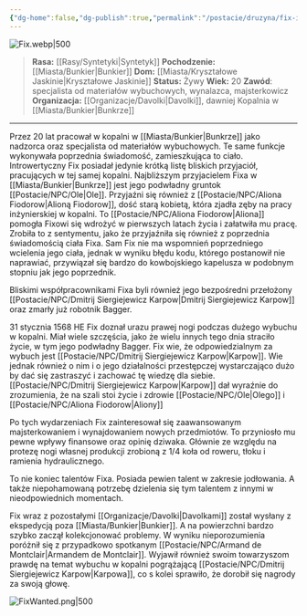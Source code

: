 ```yaml
---
{"dg-home":false,"dg-publish":true,"permalink":"/postacie/druzyna/fix-inx-7856/","dgPassFrontmatter":true}
---
```


![Fix.webp|500](/img/user/Vault/Grafiki/Dru%C5%BCyna/Fix.webp)

> **Rasa:** [[Rasy/Syntetyki\|Syntetyk]]
> **Pochodzenie:** [[Miasta/Bunkier\|Bunkier]]
> **Dom:** [[Miasta/Kryształowe Jaskinie\|Kryształowe Jaskinie]]
> **Status:** Żywy
> **Wiek:** 20
> **Zawód**: specjalista od materiałów wybuchowych, wynalazca, majsterkowicz
> **Organizacja:** [[Organizacje/Davolki\|Davolki]], dawniej Kopalnia w [[Miasta/Bunkier\|Bunkrze]]

---

Przez 20 lat pracował w kopalni w [[Miasta/Bunkier\|Bunkrze]] jako nadzorca oraz specjalista od materiałów wybuchowych. Te same funkcje wykonywała poprzednia świadomość, zamieszkująca to ciało. Introwertyczny Fix posiadał jedynie krótką listę bliskich przyjaciół, pracujących w tej samej kopalni. Najbliższym przyjacielem Fixa w [[Miasta/Bunkier\|Bunkrze]] jest jego podwładny gruntok [[Postacie/NPC/Ole\|Ole]]. Przyjaźni się również z [[Postacie/NPC/Aliona Fiodorow\|Alioną Fiodorow]], dość starą kobietą, która zjadła zęby na pracy inżynierskiej w kopalni. To [[Postacie/NPC/Aliona Fiodorow\|Aliona]] pomogła Fixowi się wdrożyć w pierwszych latach życia i załatwiła mu pracę. Zrobiła to z sentymentu, jako że przyjaźniła się również z poprzednia świadomością ciała Fixa. Sam Fix nie ma wspomnień poprzedniego wcielenia jego ciała, jednak w wyniku błędu kodu, którego postanowił nie naprawiać, przywiązał się bardzo do kowbojskiego kapelusza w podobnym stopniu jak jego poprzednik.

Bliskimi współpracownikami Fixa byli również jego bezpośredni przełożony [[Postacie/NPC/Dmitrij Siergiejewicz Karpow\|Dmitrij Siergiejewicz Karpow]] oraz zmarły już robotnik Bagger.

31 stycznia 1568 HE Fix doznał urazu prawej nogi podczas dużego wybuchu w kopalni. Miał wiele szczęścia, jako że wielu innych tego dnia straciło życie, w tym jego podwładny Bagger. Fix wie, że odpowiedzialnym za wybuch jest [[Postacie/NPC/Dmitrij Siergiejewicz Karpow\|Karpow]]. Wie jednak również o nim i o jego działalności przestępczej wystarczająco dużo by dać się zastraszyć i zachować tę wiedzę dla siebie. [[Postacie/NPC/Dmitrij Siergiejewicz Karpow\|Karpow]] dał wyraźnie do zrozumienia, że na szali stoi życie i zdrowie [[Postacie/NPC/Ole\|Olego]] i [[Postacie/NPC/Aliona Fiodorow\|Aliony]]

Po tych wydarzeniach Fix zainteresował się zaawansowanym majsterkowaniem i wynajdowaniem nowych przedmiotów. To przyniosło mu pewne wpływy finansowe oraz opinię dziwaka. Głównie ze względu na protezę nogi własnej produkcji zrobioną z 1/4 koła od roweru, tłoku i ramienia hydraulicznego.

To nie koniec talentów Fixa. Posiada pewien talent w zakresie jodłowania. A także niepohamowaną potrzebę dzielenia się tym talentem z innymi w nieodpowiednich momentach.

Fix wraz z pozostałymi [[Organizacje/Davolki\|Davolkami]] został wysłany z ekspedycją poza [[Miasta/Bunkier\|Bunkier]]. A na powierzchni bardzo szybko zaczął kolekcjonować problemy. W wyniku nieporozumienia poróżnił się z przypadkowo spotkanym [[Postacie/NPC/Armand de Montclair\|Armandem de Montclair]]. Wyjawił również swoim towarzyszom prawdę na temat wybuchu w kopalni pogrążającą [[Postacie/NPC/Dmitrij Siergiejewicz Karpow\|Karpowa]], co s kolei sprawiło, że dorobił się nagrody za swoją głowę.

![FixWanted.png|500](/img/user/Vault/Grafiki/Dru%C5%BCyna/FixWanted.png)

<!--
Syntetyk Kopalniany Bagger (δ92-299) utracił swoją pamięć, możliwe, że pod przymusem. Spłacał dług którego nie pamiętał w najbardziej niebezpiecznych częściach kopalni w [[Miasta/Bunkier\|Bunkrze]]. Pracował tam około 4 lata, a sam miał prawdopodobnie około 250 lat. Próbował sobie coś przypomnieć, jednak utrzymywano go na granicy świadomości oraz w izolacji, a jego baterie ładowano jedynie na tyle, by mógł pracować. Z dawnego życia zachowała się jedynie jego gumowa kaczuszka i umiejętność jodłowania. Pomijając osoby za to odpowiedzialne ma kontakt jedynie z Fixem, który jest jego zarządcą na kopalni i w zasadzie nie ma żadnej świadomości historii Baggera. Bagger jednak nienawidzi Fixa mając go za tego, kto go kontroluje. Wiedząc, że jest u kresu życia, opracowuje plan asymilacji swojej pamięci z pamięcią Fixa. Ostatecznie atakuje go 1 lutego 1568 HE i próbuje się wgrać do jego pamięci siłą, co udaje mu się tylko częściowo. Ostatecznie nie udało mu się stać osobowością nadrzędną. Osobowości się połączyły tworząc nową świadomość.

Fix-Bagger starał się przez ostatnie lata zrozumieć los Baggera, jednak starał się zachowywać ostrożność. Jego wysiłki nie przyniosły efektów. Spróbował więc innego podejścia i starał się odblokować w sobie samym starą wiedzę Baggera. Uzyskał jedynie przebłyski wspomnień spoza bunkra oraz o starym świecie. Większość danych była nieczytelna. Stało się jednak jasne, że Bagger w swoim życiu widział tunele, które nie istnieją w [[Miasta/Bunkier\|Bunkrze]]. Fix tym samym zrozumiał, że szuka w złym miejscu i należy wydostać się na powierzchnię.
-->

<!--
FIx chce dowiedzieć się wszystkiego o historii Baggera, który wyraźnie był wcześniej na powierzchni.
-->